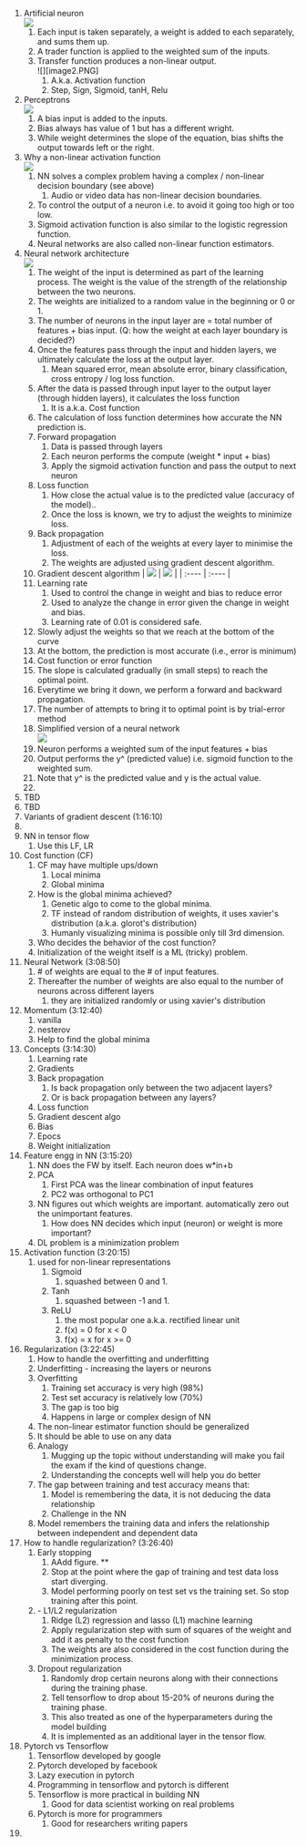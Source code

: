 1. Artificial neuron  
   ![](image1.PNG)
   1. Each input is taken separately, a weight is added to each separately, and sums them up.   
   2. A trader function is applied to the weighted sum of the inputs.   
   3. Transfer function produces a non-linear output.   
      ![][image2.PNG]  
      1. A.k.a. Activation function   
      2. Step, Sign, Sigmoid, tanH, Relu   
2. Perceptrons   
   ![](image3.PNG)
   1. A bias input is added to the inputs.   
   2. Bias always has value of 1 but has a different wright.   
   3. While weight determines the slope of the equation, bias shifts the output towards left or the right.   
3. Why a non-linear activation function   
   ![](image4.PNG)  
   1. NN solves a complex problem having a complex / non-linear decision boundary (see above)  
      1. Audio or video data has non-linear decision boundaries.   
   2. To control the output of a neuron i.e. to avoid it going too high or too low.   
   3. Sigmoid activation function is also similar to the logistic regression function.   
   4. Neural networks are also called non-linear function estimators.   
4. Neural network architecture  
   ![](image5.PNG) 
   1. The weight of the input is determined as part of the learning process. The weight is the value of the strength of the relationship between the two neurons.   
   2. The weights are initialized to a random value in the beginning or 0 or 1\.   
   3. The number of neurons in the input layer are \= total number of features \+ bias input. (Q: how the weight at each layer boundary is decided?)  
   4. Once the features pass through the input and hidden layers, we ultimately calculate the loss at the output layer.  
      1. Mean squared error, mean absolute error, binary classification, cross entropy / log loss function.   
   5. After the data is passed through input layer to the output layer (through hidden layers), it calculates the loss function   
      1. It is a.k.a. Cost function  
   6. The calculation of loss function determines how accurate the NN prediction is.   
   7. Forward propagation  
      1. Data is passed through layers  
      2. Each neuron performs the compute (weight \* input \+ bias)  
      3. Apply the sigmoid activation function and pass the output to next neuron  
   8. Loss function  
      1. How close the actual value is to the predicted value (accuracy of the model)..   
      2. Once the loss is known, we try to adjust the weights to minimize loss.   
   9. Back propagation   
      1. Adjustment of each of the weights at every layer to minimise the loss.   
      2. The weights are adjusted using gradient descent algorithm.   
   10. Gradient descent algorithm
       | ![](image6.PNG) | ![](image7.PNG) |
       | :---- | :---- |
      1. Learning rate  
         1. Used to control the change in weight and bias to reduce error  
         2. Used to analyze the change in error given the change in weight and bias.  
         3. Learning rate of 0.01 is considered safe.   
      2. Slowly adjust the weights so that we reach at the bottom of the curve  
      3. At the bottom, the prediction is most accurate (i.e., error is minimum)  
      4. Cost function or error function   
      5. The slope is calculated gradually (in small steps) to reach the optimal point.   
      6. Everytime we bring it down, we perform a forward and backward propagation.   
      7. The number of attempts to bring it to optimal point is by trial-error method   
   11. Simplified version of a neural network   
       ![](image8.PNG)
      1. Neuron performs a weighted sum of the input features \+ bias   
      2. Output performs the y^ (predicted value) i.e. sigmoid function to the weighted sum.  
      3. Note that y^ is the predicted value and y is the actual value.  
      4.   
5. TBD  
6. TBD  
7. Variants of gradient descent (1:16:10)  
8.   
9. NN in tensor flow  
   1. Use this LF, LR  
10. Cost function (CF)  
    1. CF may have multiple ups/down  
       1. Local minima  
       2. Global minima   
    2. How is the global minima achieved?  
       1. Genetic algo to come to the global minima.   
       2. TF instead of random distribution of weights, it uses xavier's distribution (a.k.a. glorot's distribution)   
       3. Humanly visualizing minima is possible only till 3rd dimension.   
    3. Who decides the behavior of the cost function?   
    4. Initialization of the weight itself is a ML (tricky) problem.   
11. Neural Network (3:08:50)  
    1. \# of weights are equal to the \# of input features.   
    2. Thereafter the number of weights are also equal to the number of neurons across different layers  
       1. they are initialized randomly or using xavier's distribution  
12. Momentum (3:12:40)  
    1. vanilla   
    2. nesterov   
    3. Help to find the global minima  
13. Concepts (3:14:30)  
    1. Learning rate  
    2. Gradients  
    3. Back propagation  
       1. Is back propagation only between the two adjacent layers?   
       2. Or is back propagation between any layers?   
    4. Loss function  
    5. Gradient descent algo  
    6. Bias   
    7. Epocs  
    8. Weight initialization   
14. Feature engg in NN (3:15:20)  
    1. NN does the FW by itself. Each neuron does w\*in+b  
    2. PCA   
       1. First PCA was the linear combination of input features  
       2. PC2 was orthogonal to PC1  
    3. NN figures out which weights are important. automatically zero out the unimportant features.  
       1. How does NN decides which input (neuron) or weight is more important?   
    4. DL problem is a minimization problem   
15. Activation function (3:20:15)  
    1. used for non-linear representations  
       1. Sigmoid  
          1. squashed between 0 and 1\.   
       2. Tanh  
          1. squashed between \-1 and 1\.   
       3. ReLU  
          1. the most popular one a.k.a. rectified linear unit  
          2. f(x) \= 0 for x \< 0  
          3. f(x) \= x for x \>= 0  
16. Regularization (3:22:45)  
    1. How to handle the overfitting and underfitting  
    2. Underfitting \- increasing the layers or neurons   
    3. Overfitting  
       1. Training set accuracy is very high (98%)  
       2. Test set accuracy is relatively low (70%)  
       3. The gap is too big   
       4. Happens in large or complex design of NN  
    4. The non-linear estimator function should be generalized  
    5. It should be able to use on any data   
    6. Analogy   
       1. Mugging up the topic without understanding will make you fail the exam if the kind of questions change.   
       2. Understanding the concepts well will help you do better  
    7. The gap between training and test accuracy means that:  
       1. Model is remembering the data, it is not deducing the data relationship  
       2. Challenge in the NN  
    8. Model remembers the training data and infers the relationship between independent and dependent data   
17. How to handle regularization? (3:26:40)  
    1. Early stopping   
       1. AAdd figure. \*\*  
       2. Stop at the point where the gap of training and test data loss start diverging.   
       3. Model performing poorly on test set vs the training set. So stop training after this point.   
    2. \- L1/L2 regularization   
       1. Ridge (L2) regression and lasso (L1) machine learning   
       2. Apply regularization step with sum of squares of the weight and add it as penalty to the cost function  
       3. The weights are also considered in the cost function during the minimization process.   
    3. Dropout regularization   
       1. Randomly drop certain neurons along with their connections during the training phase.   
       2. Tell tensorflow to drop about 15-20% of neurons during the training phase.  
       3. This also treated as one of the hyperparameters during the model building  
       4. It is implemented as an additional layer in the tensor flow.  
18. Pytorch vs Tensorflow  
    1. Tensorflow developed by google   
    2. Pytorch developed by facebook   
    3. Lazy execution in pytorch  
    4. Programming in tensorflow and pytorch is different  
    5. Tensorflow is more practical in building NN  
       1. Good for data scientist working on real problems  
    6. Pytorch is more for programmers   
       1. Good for researchers writing papers  
19.   
